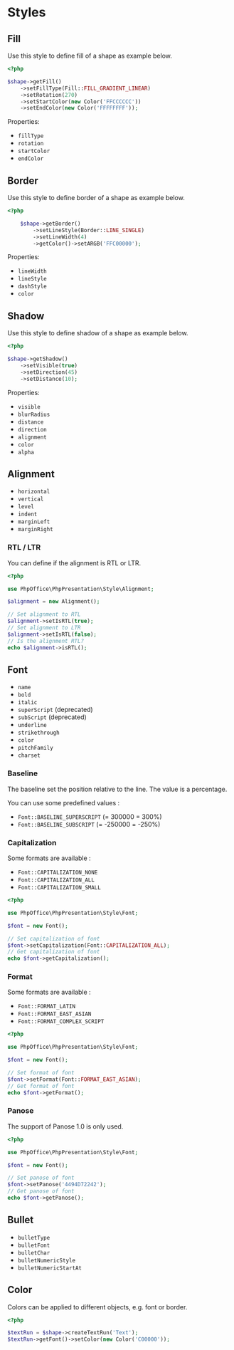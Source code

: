 # Styles

## Fill

Use this style to define fill of a shape as example below.

``` php
<?php

$shape->getFill()
    ->setFillType(Fill::FILL_GRADIENT_LINEAR)
    ->setRotation(270)
    ->setStartColor(new Color('FFCCCCCC'))
    ->setEndColor(new Color('FFFFFFFF'));
```

Properties:

- `fillType`
- `rotation`
- `startColor`
- `endColor`

## Border

Use this style to define border of a shape as example below.

``` php
<?php

	$shape->getBorder()
		->setLineStyle(Border::LINE_SINGLE)
		->setLineWidth(4)
		->getColor()->setARGB('FFC00000');
```

Properties:

- `lineWidth`
- `lineStyle`
- `dashStyle`
- `color`

## Shadow

Use this style to define shadow of a shape as example below.

``` php
<?php

$shape->getShadow()
    ->setVisible(true)
    ->setDirection(45)
    ->setDistance(10);
```

Properties:

- `visible`
- `blurRadius`
- `distance`
- `direction`
- `alignment`
- `color`
- `alpha`

## Alignment

- `horizontal`
- `vertical`
- `level`
- `indent`
- `marginLeft`
- `marginRight`

### RTL / LTR

You can define if the alignment is RTL or LTR.

``` php
<?php

use PhpOffice\PhpPresentation\Style\Alignment;

$alignment = new Alignment();

// Set alignment to RTL
$alignment->setIsRTL(true);
// Set alignment to LTR
$alignment->setIsRTL(false);
// Is the alignment RTL?
echo $alignment->isRTL();
```

## Font

- `name`
- `bold`
- `italic`
- `superScript` (deprecated)
- `subScript` (deprecated)
- `underline`
- `strikethrough`
- `color`
- `pitchFamily`
- `charset`

### Baseline

The baseline set the position relative to the line.
The value is a percentage.

You can use some predefined values :

* `Font::BASELINE_SUPERSCRIPT` (= 300000 = 300%)
* `Font::BASELINE_SUBSCRIPT` (= -250000 = -250%)


### Capitalization

Some formats are available : 

* `Font::CAPITALIZATION_NONE`
* `Font::CAPITALIZATION_ALL`
* `Font::CAPITALIZATION_SMALL`

``` php
<?php

use PhpOffice\PhpPresentation\Style\Font;

$font = new Font();

// Set capitalization of font
$font->setCapitalization(Font::CAPITALIZATION_ALL);
// Get capitalization of font
echo $font->getCapitalization();
```

### Format

Some formats are available : 

* `Font::FORMAT_LATIN`
* `Font::FORMAT_EAST_ASIAN`
* `Font::FORMAT_COMPLEX_SCRIPT`

``` php
<?php

use PhpOffice\PhpPresentation\Style\Font;

$font = new Font();

// Set format of font
$font->setFormat(Font::FORMAT_EAST_ASIAN);
// Get format of font
echo $font->getFormat();
```

### Panose
The support of Panose 1.0 is only used.

``` php
<?php

use PhpOffice\PhpPresentation\Style\Font;

$font = new Font();

// Set panose of font
$font->setPanose('4494D72242');
// Get panose of font
echo $font->getPanose();
```

## Bullet

- `bulletType`
- `bulletFont`
- `bulletChar`
- `bulletNumericStyle`
- `bulletNumericStartAt`

## Color

Colors can be applied to different objects, e.g. font or border.

``` php
<?php

$textRun = $shape->createTextRun('Text');
$textRun->getFont()->setColor(new Color('C00000'));
```

